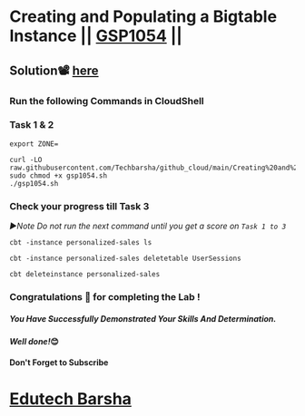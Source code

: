 # Creating and Populating a Bigtable Instance || [GSP1054](https://www.cloudskillsboost.google/focuses/58495?parent=catalog) ||

## Solution📽️ [here](https://youtu.be/ZjgRrYzgNo8)

### Run the following Commands in CloudShell
### Task 1 & 2
```
export ZONE=
```
```
curl -LO raw.githubusercontent.com/Techbarsha/github_cloud/main/Creating%20and%20Populating%20a%20Bigtable%20Instance/gsp1054.sh
sudo chmod +x gsp1054.sh
./gsp1054.sh
```
### Check your progress till Task 3
*▶️Note Do not run the next command until you get a score on ```Task 1 to 3```*
```
cbt -instance personalized-sales ls

cbt -instance personalized-sales deletetable UserSessions

cbt deleteinstance personalized-sales
```
### Congratulations 🎉 for completing the Lab !

##### *You Have Successfully Demonstrated Your Skills And Determination.*

#### *Well done!*😊

#### Don't Forget to Subscribe
# [Edutech Barsha](https://www.youtube.com/@edutechbarsha)

